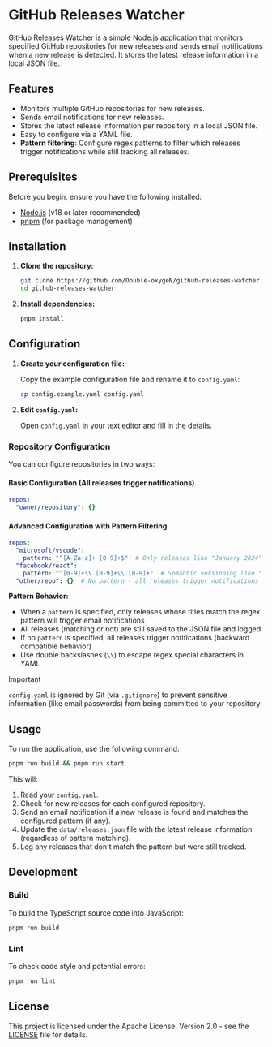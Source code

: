 # GitHub Releases Watcher

GitHub Releases Watcher is a simple Node.js application that monitors specified GitHub repositories for new releases and sends email notifications when a new release is detected. It stores the latest release information in a local JSON file.

## Features

- Monitors multiple GitHub repositories for new releases.
- Sends email notifications for new releases.
- Stores the latest release information per repository in a local JSON file.
- Easy to configure via a YAML file.
- **Pattern filtering**: Configure regex patterns to filter which releases trigger notifications while still tracking all releases.

## Prerequisites

Before you begin, ensure you have the following installed:

- [Node.js](https://nodejs.org/en/) (v18 or later recommended)
- [pnpm](https://pnpm.io/) (for package management)

## Installation

1. **Clone the repository:**

    ```bash
    git clone https://github.com/Double-oxygeN/github-releases-watcher.git
    cd github-releases-watcher
    ```

2. **Install dependencies:**

    ```bash
    pnpm install
    ```

## Configuration

1. **Create your configuration file:**

    Copy the example configuration file and rename it to `config.yaml`:

    ```bash
    cp config.example.yaml config.yaml
    ```

2. **Edit `config.yaml`:**

    Open `config.yaml` in your text editor and fill in the details.

### Repository Configuration

You can configure repositories in two ways:

#### Basic Configuration (All releases trigger notifications)

```yaml
repos:
  "owner/repository": {}
```

#### Advanced Configuration with Pattern Filtering

```yaml
repos:
  "microsoft/vscode":
    pattern: "^[A-Za-z]+ [0-9]+$"  # Only releases like "January 2024"
  "facebook/react":
    pattern: "^[0-9]+\\.[0-9]+\\.[0-9]+"  # Semantic versioning like "18.2.0 (June 14, 2022)"
  "other/repo": {}  # No pattern - all releases trigger notifications
```

**Pattern Behavior:**

- When a `pattern` is specified, only releases whose titles match the regex pattern will trigger email notifications
- All releases (matching or not) are still saved to the JSON file and logged
- If no `pattern` is specified, all releases trigger notifications (backward compatible behavior)
- Use double backslashes (`\\`) to escape regex special characters in YAML

> [!IMPORTANT]
> `config.yaml` is ignored by Git (via `.gitignore`) to prevent sensitive information (like email passwords) from being committed to your repository.

## Usage

To run the application, use the following command:

```bash
pnpm run build && pnpm run start
```

This will:

1. Read your `config.yaml`.
2. Check for new releases for each configured repository.
3. Send an email notification if a new release is found and matches the configured pattern (if any).
4. Update the `data/releases.json` file with the latest release information (regardless of pattern matching).
5. Log any releases that don't match the pattern but were still tracked.

## Development

### Build

To build the TypeScript source code into JavaScript:

```bash
pnpm run build
```

### Lint

To check code style and potential errors:

```bash
pnpm run lint
```

## License

This project is licensed under the Apache License, Version 2.0 - see the [LICENSE](LICENSE) file for details.
